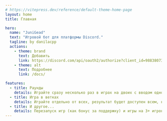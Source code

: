 ```yaml
---
# https://vitepress.dev/reference/default-theme-home-page
layout: home
title: Главная

hero:
  name: "JuniGead"
  text: "Игровой бот для платформы Discord."
  tagline: by danilacpp
  actions:
    - theme: brand
      text: Добавить
      link: https://discord.com/api/oauth2/authorize?client_id=988380732210679818&permissions=360777600064&scope=bot%20applications.commands
    - theme: alt
      text: Подробнее
      link: /docs/

features:
  - title: Раунды
    details: Играйте сразу несколько раз в играх на двоих с вводом одной команды!
  - title: Игра в ветках
    details: Играйте отдельно от всех, результат будет доступен всем, когда окончится игра.
  - title: И другое...
    details: Перезапуск игр (как бонус за поддержку) и игры на 3+ игроков, больше в будущем.
---
```


